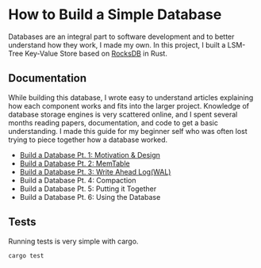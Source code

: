 # How to Build a Simple Database
Databases are an integral part to software development and to better understand how they work, I made my own. In this project, I built a LSM-Tree Key-Value Store based on [RocksDB](https://github.com/facebook/rocksdb) in Rust. 

## Documentation
While building this database, I wrote easy to understand articles explaining how each component works and fits into the larger project. Knowledge of database storage engines is very scattered online, and I spent several months reading papers, documentation, and code to get a basic understanding. I made this guide for my beginner self who was often lost trying to piece together how a database worked.


- [Build a Database Pt. 1: Motivation & Design](https://adambcomer.com/blog/simple-database/motivation-design.html)
- [Build a Database Pt. 2: MemTable](https://adambcomer.com/blog/simple-database/memtable.html)
- [Build a Database Pt. 3: Write Ahead Log(WAL)](https://adambcomer.com/blog/simple-database/wal.html)
- Build a Database Pt. 4: Compaction
- Build a Database Pt. 5: Putting it Together
- Build a Database Pt. 6: Using the Database


## Tests
Running tests is very simple with cargo.

```shell
cargo test
```

